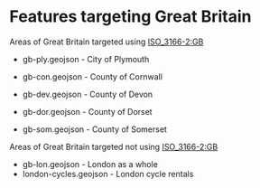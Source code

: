 # Features targeting Great Britain

Areas of Great Britain targeted using [ISO_3166-2:GB](https://en.wikipedia.org/wiki/ISO_3166-2:GB)

- gb-ply.geojson - City of Plymouth

- gb-con.geojson - County of Cornwall
- gb-dev.geojson - County of Devon
- gb-dor.geojson - County of Dorset
- gb-som.geojson - County of Somerset

Areas of Great Britain targeted not using [ISO_3166-2:GB](https://en.wikipedia.org/wiki/ISO_3166-2:GB)

- gb-lon.geojson - London as a whole
- london-cycles.geojson - London cycle rentals
